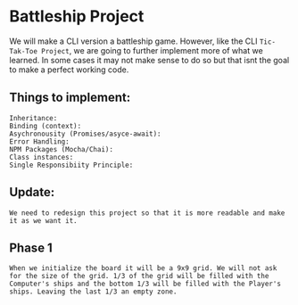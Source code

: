 # Battleship Project

We will make a CLI version a battleship game.
However, like the CLI `Tic-Tak-Toe Project`, we are going to further
implement more of what we learned. In some cases it may not make sense to do so but
that isnt the goal to make a perfect working code.

## Things to implement:
    Inheritance:
    Binding (context):
    Asychronousity (Promises/asyce-await):
    Error Handling:
    NPM Packages (Mocha/Chai):
    Class instances:
    Single Responsibiity Principle:

## Update:
    We need to redesign this project so that it is more readable and make it as we want it.

## Phase 1
    When we initialize the board it will be a 9x9 grid. We will not ask for the size of the grid. 1/3 of the grid will be filled with the Computer's ships and the bottom 1/3 will be filled with the Player's ships. Leaving the last 1/3 an empty zone.
